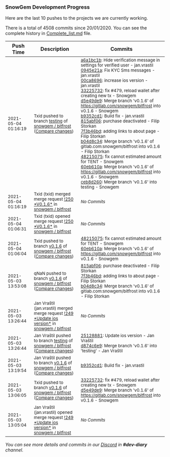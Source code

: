 
### SnowGem Development Progress

Here are the last 10 pushes to the projects we are currently working.

There is a total of 4508 commits since 20/01/2020. You can see the complete history in
 [Complete_list.md](Complete_list.md) file.

| Push Time | Description | Commits |
| --- | --- | --- |
| <sub>2021-05-04 01:16:19</sub> | <sub>Txid pushed to branch [testing](https://gitlab.com/snowgem/bitfrost/commits/testing) of [snowgem / bitfrost](https://gitlab.com/snowgem/bitfrost) ([Compare changes](https://gitlab.com/snowgem/bitfrost/compare/d874c6e927e6b7862befe7d4361ac669f5010c2b...ceb8d260e703d5d480af4685db595b4493621df5))</sub> | <sub>[a6a1bc1b](https://gitlab.com/snowgem/bitfrost/-/commit/a6a1bc1b72940b60ab205fd116d894776acd4d11): Hide verification message  in settings for verified user - jan.vrastil<br>[0945e21a](https://gitlab.com/snowgem/bitfrost/-/commit/0945e21a1f10f071c150c71bef189201c4e45db4): Fix KYC Sms messages - jan.vrastil<br>[00ca8696](https://gitlab.com/snowgem/bitfrost/-/commit/00ca8696a9c9cd6f77e725aa49d56c08094534d2): increase ios version - jan.vrastil<br>[33225732](https://gitlab.com/snowgem/bitfrost/-/commit/33225732f98638f73518b09508aea40ef36aa6e8): fix #479, reload wallet after creating new tx - Snowgem<br>[d5e49de9](https://gitlab.com/snowgem/bitfrost/-/commit/d5e49de92eb318cd84c617d6e5ff6f02b35e5726): Merge branch 'v0.1.6' of https://gitlab.com/snowgem/bitfrost into v0.1.6 - Snowgem<br>[b9352cd1](https://gitlab.com/snowgem/bitfrost/-/commit/b9352cd1f0b462af974b3690b0b96331c53462fb): Build fix - jan.vrastil<br>[815abf06](https://gitlab.com/snowgem/bitfrost/-/commit/815abf06c69616cc1aa0f2ee54be4e9535a35633): purchase deactivated - Filip Storkan<br>[7f3b46bd](https://gitlab.com/snowgem/bitfrost/-/commit/7f3b46bd481d132dc282a6e4817956689a6f4a73): adding links to about page - Filip Storkan<br>[b04d8c34](https://gitlab.com/snowgem/bitfrost/-/commit/b04d8c34f2eb5c340f8c4a42add04144454485d9): Merge branch 'v0.1.6' of gitlab.com:snowgem/bitfrost into v0.1.6 - Filip Storkan<br>[48215075](https://gitlab.com/snowgem/bitfrost/-/commit/48215075ac31f478749959c19753be29025ec23f): fix cannot estimated amount for TENT - Snowgem<br>[60eb610a](https://gitlab.com/snowgem/bitfrost/-/commit/60eb610a1e41822181cca173a22c0ecb3baec80b): Merge branch 'v0.1.6' of https://gitlab.com/snowgem/bitfrost into v0.1.6 - Snowgem<br>[ceb8d260](https://gitlab.com/snowgem/bitfrost/-/commit/ceb8d260e703d5d480af4685db595b4493621df5): Merge branch 'v0.1.6' into testing - Snowgem</sub> |
| <sub>2021-05-04 01:16:19</sub> | <sub>Txid (txid) merged merge request [\!250 \*V0\.1\.6\*](https://gitlab.com/snowgem/bitfrost/-/merge_requests/250) in [snowgem / bitfrost](https://gitlab.com/snowgem/bitfrost)</sub> | <sub>_No Commits_</sub> |
| <sub>2021-05-04 01:06:31</sub> | <sub>Txid (txid) opened merge request [\!250 \*V0\.1\.6\*](https://gitlab.com/snowgem/bitfrost/-/merge_requests/250) in [snowgem / bitfrost](https://gitlab.com/snowgem/bitfrost)</sub> | <sub>_No Commits_</sub> |
| <sub>2021-05-04 01:06:04</sub> | <sub>Txid pushed to branch [v0\.1\.6](https://gitlab.com/snowgem/bitfrost/commits/v0.1.6) of [snowgem / bitfrost](https://gitlab.com/snowgem/bitfrost) ([Compare changes](https://gitlab.com/snowgem/bitfrost/compare/b04d8c34f2eb5c340f8c4a42add04144454485d9...60eb610a1e41822181cca173a22c0ecb3baec80b))</sub> | <sub>[48215075](https://gitlab.com/snowgem/bitfrost/-/commit/48215075ac31f478749959c19753be29025ec23f): fix cannot estimated amount for TENT - Snowgem<br>[60eb610a](https://gitlab.com/snowgem/bitfrost/-/commit/60eb610a1e41822181cca173a22c0ecb3baec80b): Merge branch 'v0.1.6' of https://gitlab.com/snowgem/bitfrost into v0.1.6 - Snowgem</sub> |
| <sub>2021-05-03 13:53:08</sub> | <sub>qNaN pushed to branch [v0\.1\.6](https://gitlab.com/snowgem/bitfrost/commits/v0.1.6) of [snowgem / bitfrost](https://gitlab.com/snowgem/bitfrost) ([Compare changes](https://gitlab.com/snowgem/bitfrost/compare/b9352cd1f0b462af974b3690b0b96331c53462fb...b04d8c34f2eb5c340f8c4a42add04144454485d9))</sub> | <sub>[815abf06](https://gitlab.com/snowgem/bitfrost/-/commit/815abf06c69616cc1aa0f2ee54be4e9535a35633): purchase deactivated - Filip Storkan<br>[7f3b46bd](https://gitlab.com/snowgem/bitfrost/-/commit/7f3b46bd481d132dc282a6e4817956689a6f4a73): adding links to about page - Filip Storkan<br>[b04d8c34](https://gitlab.com/snowgem/bitfrost/-/commit/b04d8c34f2eb5c340f8c4a42add04144454485d9): Merge branch 'v0.1.6' of gitlab.com:snowgem/bitfrost into v0.1.6 - Filip Storkan</sub> |
| <sub>2021-05-03 13:26:44</sub> | <sub>Jan Vraštil (jan.vrastil) merged merge request [\!249 \*Update ios version\*](https://gitlab.com/snowgem/bitfrost/-/merge_requests/249) in [snowgem / bitfrost](https://gitlab.com/snowgem/bitfrost)</sub> | <sub>_No Commits_</sub> |
| <sub>2021-05-03 13:26:44</sub> | <sub>Jan Vraštil pushed to branch [testing](https://gitlab.com/snowgem/bitfrost/commits/testing) of [snowgem / bitfrost](https://gitlab.com/snowgem/bitfrost) ([Compare changes](https://gitlab.com/snowgem/bitfrost/compare/4310828d26269b20ba3f3ff42649388d5573cf2d...d874c6e927e6b7862befe7d4361ac669f5010c2b))</sub> | <sub>[25128881](https://gitlab.com/snowgem/bitfrost/-/commit/25128881150c53595f5f19fba62ed4a7728298af): Update ios version - Jan Vraštil<br>[d874c6e9](https://gitlab.com/snowgem/bitfrost/-/commit/d874c6e927e6b7862befe7d4361ac669f5010c2b): Merge branch 'v0.1.6' into 'testing' - Jan Vraštil</sub> |
| <sub>2021-05-03 13:19:54</sub> | <sub>Jan Vraštil pushed to branch [v0\.1\.6](https://gitlab.com/snowgem/bitfrost/commits/v0.1.6) of [snowgem / bitfrost](https://gitlab.com/snowgem/bitfrost) ([Compare changes](https://gitlab.com/snowgem/bitfrost/compare/d5e49de92eb318cd84c617d6e5ff6f02b35e5726...b9352cd1f0b462af974b3690b0b96331c53462fb))</sub> | <sub>[b9352cd1](https://gitlab.com/snowgem/bitfrost/-/commit/b9352cd1f0b462af974b3690b0b96331c53462fb): Build fix - jan.vrastil</sub> |
| <sub>2021-05-03 13:06:05</sub> | <sub>Txid pushed to branch [v0\.1\.6](https://gitlab.com/snowgem/bitfrost/commits/v0.1.6) of [snowgem / bitfrost](https://gitlab.com/snowgem/bitfrost) ([Compare changes](https://gitlab.com/snowgem/bitfrost/compare/00ca8696a9c9cd6f77e725aa49d56c08094534d2...d5e49de92eb318cd84c617d6e5ff6f02b35e5726))</sub> | <sub>[33225732](https://gitlab.com/snowgem/bitfrost/-/commit/33225732f98638f73518b09508aea40ef36aa6e8): fix #479, reload wallet after creating new tx - Snowgem<br>[d5e49de9](https://gitlab.com/snowgem/bitfrost/-/commit/d5e49de92eb318cd84c617d6e5ff6f02b35e5726): Merge branch 'v0.1.6' of https://gitlab.com/snowgem/bitfrost into v0.1.6 - Snowgem</sub> |
| <sub>2021-05-03 13:05:04</sub> | <sub>Jan Vraštil (jan.vrastil) opened merge request [\!249 \*Update ios version\*](https://gitlab.com/snowgem/bitfrost/-/merge_requests/249) in [snowgem / bitfrost](https://gitlab.com/snowgem/bitfrost)</sub> | <sub>_No Commits_</sub> |

_You can see more details and commits in our [Discord](https://discord.gg/zumGnbg) in **#dev-diary** channel._
